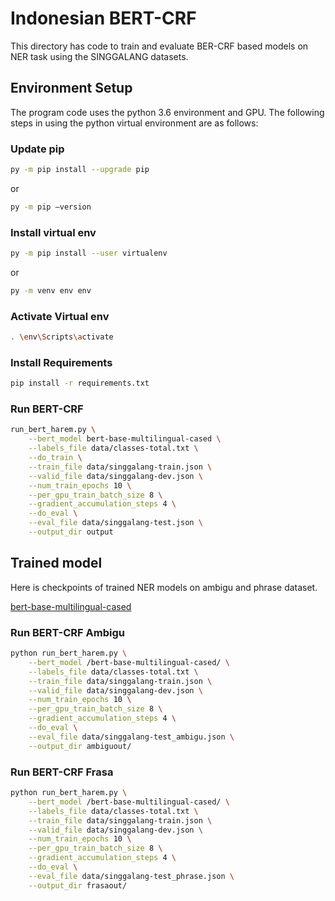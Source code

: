 # Indonesian BERT-CRF

This directory has code to train and evaluate BER-CRF based models on NER task using the SINGGALANG datasets.

## Environment Setup
The program code uses the python 3.6 environment and GPU. The following steps in using the python virtual environment are as follows:

### Update pip
```bash
py -m pip install --upgrade pip
```
or 
```bash
py -m pip –version
```
### Install virtual env
```bash
py -m pip install --user virtualenv
```
or 
```bash
py -m venv env env 
```
### Activate Virtual env
```bash
. \env\Scripts\activate
```
### Install Requirements 
```bash
pip install -r requirements.txt
```
### Run BERT-CRF
```bash
run_bert_harem.py \
    --bert_model bert-base-multilingual-cased \
    --labels_file data/classes-total.txt \
    --do_train \
    --train_file data/singgalang-train.json \
    --valid_file data/singgalang-dev.json \
    --num_train_epochs 10 \
    --per_gpu_train_batch_size 8 \
    --gradient_accumulation_steps 4 \
    --do_eval \
    --eval_file data/singgalang-test.json \
    --output_dir output
```
## Trained model
Here is checkpoints of trained NER models on ambigu and phrase dataset.

[bert-base-multilingual-cased](https://tinyurl.com/bert-base-multilingual-cased)
### Run BERT-CRF Ambigu
```bash
python run_bert_harem.py \
    --bert_model /bert-base-multilingual-cased/ \
    --labels_file data/classes-total.txt \
    --train_file data/singgalang-train.json \
    --valid_file data/singgalang-dev.json \
    --num_train_epochs 10 \
    --per_gpu_train_batch_size 8 \
    --gradient_accumulation_steps 4 \
    --do_eval \
    --eval_file data/singgalang-test_ambigu.json \
    --output_dir ambiguout/
```
### Run BERT-CRF Frasa
```bash
python run_bert_harem.py \
    --bert_model /bert-base-multilingual-cased/ \
    --labels_file data/classes-total.txt \
    --train_file data/singgalang-train.json \
    --valid_file data/singgalang-dev.json \
    --num_train_epochs 10 \
    --per_gpu_train_batch_size 8 \
    --gradient_accumulation_steps 4 \
    --do_eval \
    --eval_file data/singgalang-test_phrase.json \
    --output_dir frasaout/
```


